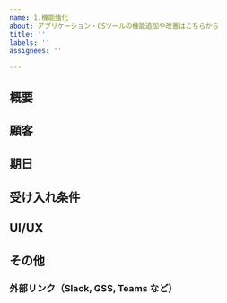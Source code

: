 ```yaml
---
name: 1.機能強化
about: アプリケーション・CSツールの機能追加や改善はこちらから
title: ''
labels: ''
assignees: ''

---
```


## 概要


## 顧客


## 期日


## 受け入れ条件


## UI/UX


## その他
### 外部リンク（Slack, GSS, Teams など）
